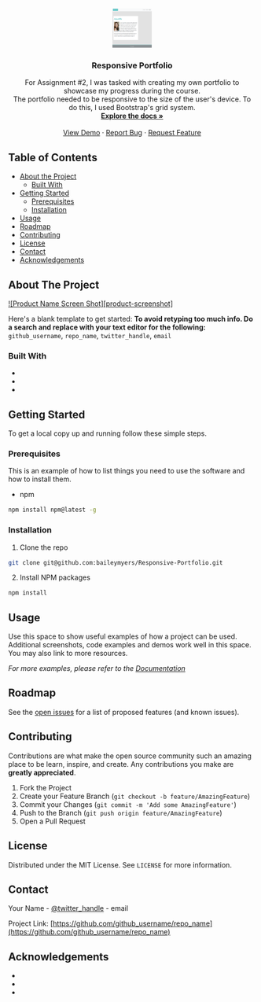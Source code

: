 <!-- PROJECT LOGO -->
<br />
<p align="center">
  <a href="https://github.com/baileymyers/Responsive-Portfolio">
    <img src="./images/portfolioimage" alt="Logo" width="80" height="80">
  </a>

  <h3 align="center">Responsive Portfolio</h3>

  <p align="center">
    For Assignment #2, I was tasked with creating my own portfolio to showcase my progress during the course.
    <br />
    The portfolio needed to be responsive to the size of the user's device. To do this, I used Bootstrap's grid system.
    <br />
    <a href="https://github.com/baileymyers/Responsive-Portfolio"><strong>Explore the docs »</strong></a>
    <br />
    <br />
    <a href="https://github.com/baileymyers/Responsive-Portfolio">View Demo</a>
    ·
    <a href="https://github.com/baileymyers/Responsive-Portfolio/issues">Report Bug</a>
    ·
    <a href="https://github.com/baileymyers/Responsive-Portfolio/issues">Request Feature</a>
  </p>
</p>



<!-- TABLE OF CONTENTS -->
## Table of Contents

* [About the Project](#about-the-project)
  * [Built With](#built-with)
* [Getting Started](#getting-started)
  * [Prerequisites](#prerequisites)
  * [Installation](#installation)
* [Usage](#usage)
* [Roadmap](#roadmap)
* [Contributing](#contributing)
* [License](#license)
* [Contact](#contact)
* [Acknowledgements](#acknowledgements)



<!-- ABOUT THE PROJECT -->
## About The Project

[![Product Name Screen Shot][product-screenshot]](https://example.com)

Here's a blank template to get started:
**To avoid retyping too much info. Do a search and replace with your text editor for the following:**
`github_username`, `repo_name`, `twitter_handle`, `email`


### Built With

* []()
* []()
* []()



<!-- GETTING STARTED -->
## Getting Started

To get a local copy up and running follow these simple steps.

### Prerequisites

This is an example of how to list things you need to use the software and how to install them.
* npm
```sh
npm install npm@latest -g
```

### Installation

1. Clone the repo
```sh
git clone git@github.com:baileymyers/Responsive-Portfolio.git
```
2. Install NPM packages
```sh
npm install
```



<!-- USAGE EXAMPLES -->
## Usage

Use this space to show useful examples of how a project can be used. Additional screenshots, code examples and demos work well in this space. You may also link to more resources.

_For more examples, please refer to the [Documentation](https://example.com)_



<!-- ROADMAP -->
## Roadmap

See the [open issues](https://github.com/github_username/repo_name/issues) for a list of proposed features (and known issues).



<!-- CONTRIBUTING -->
## Contributing

Contributions are what make the open source community such an amazing place to be learn, inspire, and create. Any contributions you make are **greatly appreciated**.

1. Fork the Project
2. Create your Feature Branch (`git checkout -b feature/AmazingFeature`)
3. Commit your Changes (`git commit -m 'Add some AmazingFeature'`)
4. Push to the Branch (`git push origin feature/AmazingFeature`)
5. Open a Pull Request



<!-- LICENSE -->
## License

Distributed under the MIT License. See `LICENSE` for more information.



<!-- CONTACT -->
## Contact

Your Name - [@twitter_handle](https://twitter.com/twitter_handle) - email

Project Link: [https://github.com/github_username/repo_name](https://github.com/github_username/repo_name)



<!-- ACKNOWLEDGEMENTS -->
## Acknowledgements

* []()
* []()
* []()
